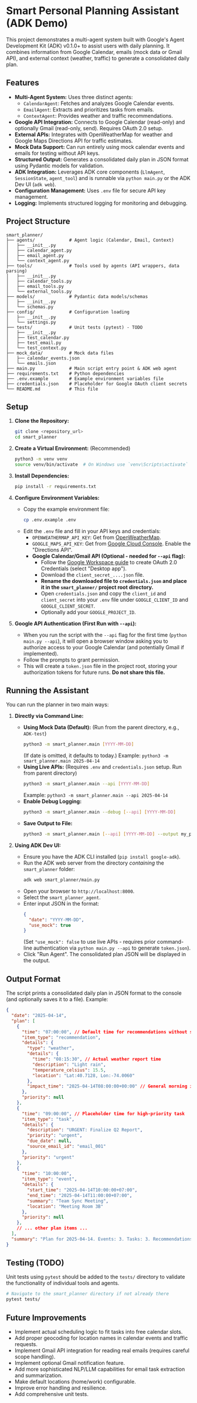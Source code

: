 # Smart Personal Planning Assistant (ADK Demo)

This project demonstrates a multi-agent system built with Google's Agent Development Kit (ADK) v0.1.0+ to assist users with daily planning. It combines information from Google Calendar, emails (mock data or Gmail API), and external context (weather, traffic) to generate a consolidated daily plan.

## Features

*   **Multi-Agent System:** Uses three distinct agents:
    *   `CalendarAgent`: Fetches and analyzes Google Calendar events.
    *   `EmailAgent`: Extracts and prioritizes tasks from emails.
    *   `ContextAgent`: Provides weather and traffic recommendations.
*   **Google API Integration:** Connects to Google Calendar (read-only) and optionally Gmail (read-only, send). Requires OAuth 2.0 setup.
*   **External APIs:** Integrates with OpenWeatherMap for weather and Google Maps Directions API for traffic estimates.
*   **Mock Data Support:** Can run entirely using mock calendar events and emails for testing without API keys.
*   **Structured Output:** Generates a consolidated daily plan in JSON format using Pydantic models for validation.
*   **ADK Integration:** Leverages ADK core components (`LlmAgent`, `SessionState`, `agent_tool`) and is runnable via `python main.py` or the ADK Dev UI (`adk web`).
*   **Configuration Management:** Uses `.env` file for secure API key management.
*   **Logging:** Implements structured logging for monitoring and debugging.

## Project Structure

```
smart_planner/
├── agents/             # Agent logic (Calendar, Email, Context)
│   ├── __init__.py
│   ├── calendar_agent.py
│   ├── email_agent.py
│   └── context_agent.py
├── tools/              # Tools used by agents (API wrappers, data parsing)
│   ├── __init__.py
│   ├── calendar_tools.py
│   ├── email_tools.py
│   └── external_tools.py
├── models/             # Pydantic data models/schemas
│   ├── __init__.py
│   └── schemas.py
├── config/             # Configuration loading
│   ├── __init__.py
│   └── settings.py
├── tests/              # Unit tests (pytest) - TODO
│   ├── __init__.py
│   ├── test_calendar.py
│   ├── test_email.py
│   └── test_context.py
├── mock_data/          # Mock data files
│   ├── calendar_events.json
│   └── emails.json
├── main.py             # Main script entry point & ADK web agent
├── requirements.txt    # Python dependencies
├── .env.example        # Example environment variables file
├── credentials.json    # Placeholder for Google OAuth client secrets
└── README.md           # This file
```

## Setup

1.  **Clone the Repository:**
    ```bash
    git clone <repository_url>
    cd smart_planner
    ```

2.  **Create a Virtual Environment:** (Recommended)
    ```bash
    python3 -m venv venv
    source venv/bin/activate  # On Windows use `venv\Scripts\activate`
    ```

3.  **Install Dependencies:**
    ```bash
    pip install -r requirements.txt
    ```

4.  **Configure Environment Variables:**
    *   Copy the example environment file:
        ```bash
        cp .env.example .env
        ```
    *   Edit the `.env` file and fill in your API keys and credentials:
        *   `OPENWEATHERMAP_API_KEY`: Get from [OpenWeatherMap](https://openweathermap.org/appid).
        *   `GOOGLE_MAPS_API_KEY`: Get from [Google Cloud Console](https://developers.google.com/maps/documentation/directions/get-api-key). Enable the "Directions API".
        *   **Google Calendar/Gmail API (Optional - needed for `--api` flag):**
            *   Follow the [Google Workspace guide](https://developers.google.com/workspace/guides/create-credentials) to create OAuth 2.0 Credentials (select "Desktop app").
            *   Download the `client_secret_....json` file.
            *   **Rename the downloaded file to `credentials.json` and place it in the `smart_planner/` project root directory.**
            *   Open `credentials.json` and copy the `client_id` and `client_secret` into your `.env` file under `GOOGLE_CLIENT_ID` and `GOOGLE_CLIENT_SECRET`.
            *   Optionally add your `GOOGLE_PROJECT_ID`.

5.  **Google API Authentication (First Run with `--api`):**
    *   When you run the script with the `--api` flag for the first time (`python main.py --api`), it will open a browser window asking you to authorize access to your Google Calendar (and potentially Gmail if implemented).
    *   Follow the prompts to grant permission.
    *   This will create a `token.json` file in the project root, storing your authorization tokens for future runs. **Do not share this file.**

## Running the Assistant

You can run the planner in two main ways:

1.  **Directly via Command Line:**
    *   **Using Mock Data (Default):** (Run from the parent directory, e.g., `ADK-test`)
        ```bash
        python3 -m smart_planner.main [YYYY-MM-DD]
        ```
        (If date is omitted, it defaults to today.)
        Example: `python3 -m smart_planner.main 2025-04-14`
    *   **Using Live APIs:** (Requires `.env` and `credentials.json` setup. Run from parent directory)
        ```bash
        python3 -m smart_planner.main --api [YYYY-MM-DD]
        ```
        Example: `python3 -m smart_planner.main --api 2025-04-14`
    *   **Enable Debug Logging:**
        ```bash
        python3 -m smart_planner.main --debug [--api] [YYYY-MM-DD]
        ```
    *   **Save Output to File:**
        ```bash
        python3 -m smart_planner.main [--api] [YYYY-MM-DD] --output my_plan.json
        ```

2.  **Using ADK Dev UI:**
    *   Ensure you have the ADK CLI installed (`pip install google-adk`).
    *   Run the ADK web server from the directory *containing* the `smart_planner` folder:
        ```bash
        adk web smart_planner/main.py
        ```
    *   Open your browser to `http://localhost:8000`.
    *   Select the `smart_planner_agent`.
    *   Enter input JSON in the format:
        ```json
        {
          "date": "YYYY-MM-DD",
          "use_mock": true
        }
        ```
        (Set `"use_mock": false` to use live APIs - requires prior command-line authentication via `python main.py --api` to generate `token.json`).
    *   Click "Run Agent". The consolidated plan JSON will be displayed in the output.

## Output Format

The script prints a consolidated daily plan in JSON format to the console (and optionally saves it to a file). Example:

```json
{
  "date": "2025-04-14",
  "plan": [
    {
      "time": "07:00:00", // Default time for recommendations without specific impact
      "item_type": "recommendation",
      "details": {
        "type": "weather",
        "details": {
          "time": "08:15:30", // Actual weather report time
          "description": "Light rain",
          "temperature_celsius": 15.5,
          "location": "Lat:40.7128, Lon:-74.0060"
        },
        "impact_time": "2025-04-14T08:00:00+00:00" // General morning impact
      },
      "priority": null
    },
    {
      "time": "09:00:00", // Placeholder time for high-priority task
      "item_type": "task",
      "details": {
        "description": "URGENT: Finalize Q2 Report",
        "priority": "urgent",
        "due_date": null,
        "source_email_id": "email_001"
      },
      "priority": "urgent"
    },
    {
      "time": "10:00:00",
      "item_type": "event",
      "details": {
        "start_time": "2025-04-14T10:00:00+07:00",
        "end_time": "2025-04-14T11:00:00+07:00",
        "summary": "Team Sync Meeting",
        "location": "Meeting Room 3B"
      },
      "priority": null
    },
    // ... other plan items ...
  ],
  "summary": "Plan for 2025-04-14. Events: 3. Tasks: 3. Recommendations: 1."
}
```

## Testing (TODO)

Unit tests using `pytest` should be added to the `tests/` directory to validate the functionality of individual tools and agents.

```bash
# Navigate to the smart_planner directory if not already there
pytest tests/
```

## Future Improvements

*   Implement actual scheduling logic to fit tasks into free calendar slots.
*   Add proper geocoding for location names in calendar events and traffic requests.
*   Implement Gmail API integration for reading real emails (requires careful scope handling).
*   Implement optional Gmail notification feature.
*   Add more sophisticated NLP/LLM capabilities for email task extraction and summarization.
*   Make default locations (home/work) configurable.
*   Improve error handling and resilience.
*   Add comprehensive unit tests.